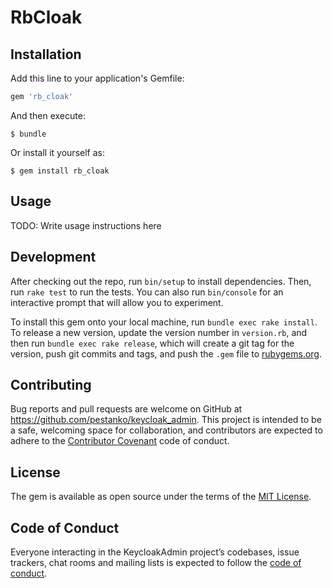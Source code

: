 # RbCloak


## Installation

Add this line to your application's Gemfile:

```ruby
gem 'rb_cloak'
```

And then execute:

    $ bundle

Or install it yourself as:

    $ gem install rb_cloak

## Usage

TODO: Write usage instructions here

## Development

After checking out the repo, run `bin/setup` to install dependencies. Then, run `rake test` to run the tests. You can also run `bin/console` for an interactive prompt that will allow you to experiment.

To install this gem onto your local machine, run `bundle exec rake install`. To release a new version, update the version number in `version.rb`, and then run `bundle exec rake release`, which will create a git tag for the version, push git commits and tags, and push the `.gem` file to [rubygems.org](https://rubygems.org).

## Contributing

Bug reports and pull requests are welcome on GitHub at https://github.com/pestanko/keycloak_admin. This project is intended to be a safe, welcoming space for collaboration, and contributors are expected to adhere to the [Contributor Covenant](http://contributor-covenant.org) code of conduct.

## License

The gem is available as open source under the terms of the [MIT License](https://opensource.org/licenses/MIT).

## Code of Conduct

Everyone interacting in the KeycloakAdmin project’s codebases, issue trackers, chat rooms and mailing lists is expected to follow the [code of conduct](https://github.com/pestanko/keycloak_admin/blob/master/CODE_OF_CONDUCT.md).
